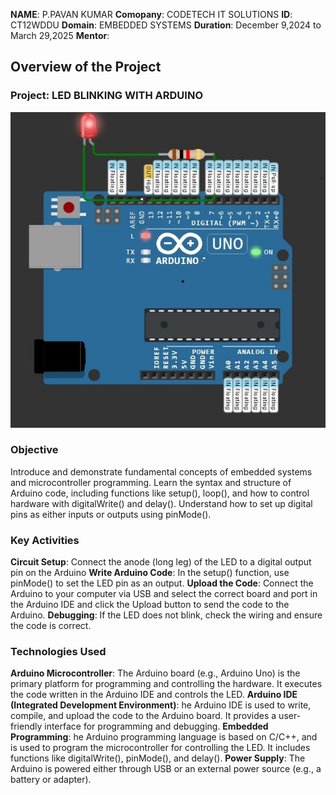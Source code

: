 **NAME**: P.PAVAN KUMAR
**Comopany**: CODETECH IT SOLUTIONS
**ID**: CT12WDDU
**Domain**: EMBEDDED SYSTEMS
**Duration**: December 9,2024 to March 29,2025
**Mentor**:


## Overview of the Project


### Project: LED BLINKING WITH ARDUINO
![image alt](https://github.com/pavankum123/codetech-task1/blob/71039a2df84e4fc5051157e61e9198ff699bb1fc/Screenshot%202024-12-29%20123306.jpg)

### Objective
Introduce and demonstrate fundamental concepts of embedded systems and microcontroller programming. 
Learn the syntax and structure of Arduino code, including functions like setup(), loop(), and how to control hardware with digitalWrite() and delay().
Understand how to set up digital pins as either inputs or outputs using pinMode().

### Key Activities
**Circuit Setup**: Connect the anode (long leg) of the LED to a digital output pin on the Arduino
**Write Arduino Code**: In the setup() function, use pinMode() to set the LED pin as an output.
**Upload the Code**: Connect the Arduino to your computer via USB and select the correct board and port in the Arduino IDE and click the Upload button to send the code to the Arduino.
**Debugging**: If the LED does not blink, check the wiring and ensure the code is correct.

### Technologies Used
**Arduino Microcontroller**: The Arduino board (e.g., Arduino Uno) is the primary platform for programming and controlling the hardware. It executes the code written in the Arduino IDE and controls the LED.
**Arduino IDE (Integrated Development Environment)**: he Arduino IDE is used to write, compile, and upload the code to the Arduino board. It provides a user-friendly interface for programming and debugging.
**Embedded Programming**: he Arduino programming language is based on C/C++, and is used to program the microcontroller for controlling the LED. It includes functions like digitalWrite(), pinMode(), and delay().
**Power Supply**: The Arduino is powered either through USB or an external power source (e.g., a battery or adapter).

